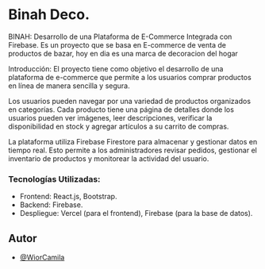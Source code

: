 # Binah Deco.

BINAH: Desarrollo de una Plataforma de E-Commerce Integrada con Firebase. Es un proyecto que se basa en E-commerce de venta de productos de bazar, hoy en dia es una marca de decoracion del hogar

Introducción: El proyecto tiene como objetivo el desarrollo de una plataforma de e-commerce que permite a los usuarios comprar productos en línea de manera sencilla y segura.
 
Los usuarios pueden navegar por una variedad de productos organizados en categorías. Cada producto tiene una página de detalles donde los usuarios pueden ver imágenes, leer descripciones, verificar la disponibilidad en stock y agregar artículos a su carrito de compras.

La plataforma utiliza Firebase Firestore para almacenar y gestionar datos en tiempo real. Esto permite a los administradores revisar pedidos, gestionar el inventario de productos y monitorear la actividad del usuario. 

### Tecnologías Utilizadas:

- Frontend: React.js, Bootstrap.
- Backend: Firebase.
- Despliegue: Vercel (para el frontend), Firebase (para la base de datos).

## Autor

- [@WiorCamila](https://github.com/WiorCamila)

